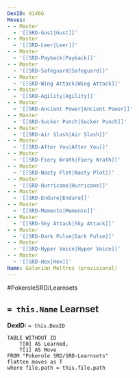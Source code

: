 ```yaml
---
DexID: 0146G
Moves:
- - Master
  - '[[SRD-Gust|Gust]]'
- - Master
  - '[[SRD-Leer|Leer]]'
- - Master
  - '[[SRD-Payback|Payback]]'
- - Master
  - '[[SRD-Safeguard|Safeguard]]'
- - Master
  - '[[SRD-Wing Attack|Wing Attack]]'
- - Master
  - '[[SRD-Agility|Agility]]'
- - Master
  - '[[SRD-Ancient Power|Ancient Power]]'
- - Master
  - '[[SRD-Sucker Punch|Sucker Punch]]'
- - Master
  - '[[SRD-Air Slash|Air Slash]]'
- - Master
  - '[[SRD-After You|After You]]'
- - Master
  - '[[SRD-Fiery Wrath|Fiery Wrath]]'
- - Master
  - '[[SRD-Nasty Plot|Nasty Plot]]'
- - Master
  - '[[SRD-Hurricane|Hurricane]]'
- - Master
  - '[[SRD-Endure|Endure]]'
- - Master
  - '[[SRD-Memento|Memento]]'
- - Master
  - '[[SRD-Sky Attack|Sky Attack]]'
- - Master
  - '[[SRD-Dark Pulse|Dark Pulse]]'
- - Master
  - '[[SRD-Hyper Voice|Hyper Voice]]'
- - Master
  - '[[SRD-Hex|Hex]]'
Name: Galarian Moltres (provisional)
---
```


#PokeroleSRD/Learnsets

## `= this.Name` Learnset

**DexID:** `= this.DexID`

```dataview
TABLE WITHOUT ID
    T[0] AS Learned,
    T[1] AS Move
FROM "Pokerole SRD/SRD-Learnsets"
flatten moves as T
where file.path = this.file.path
```

